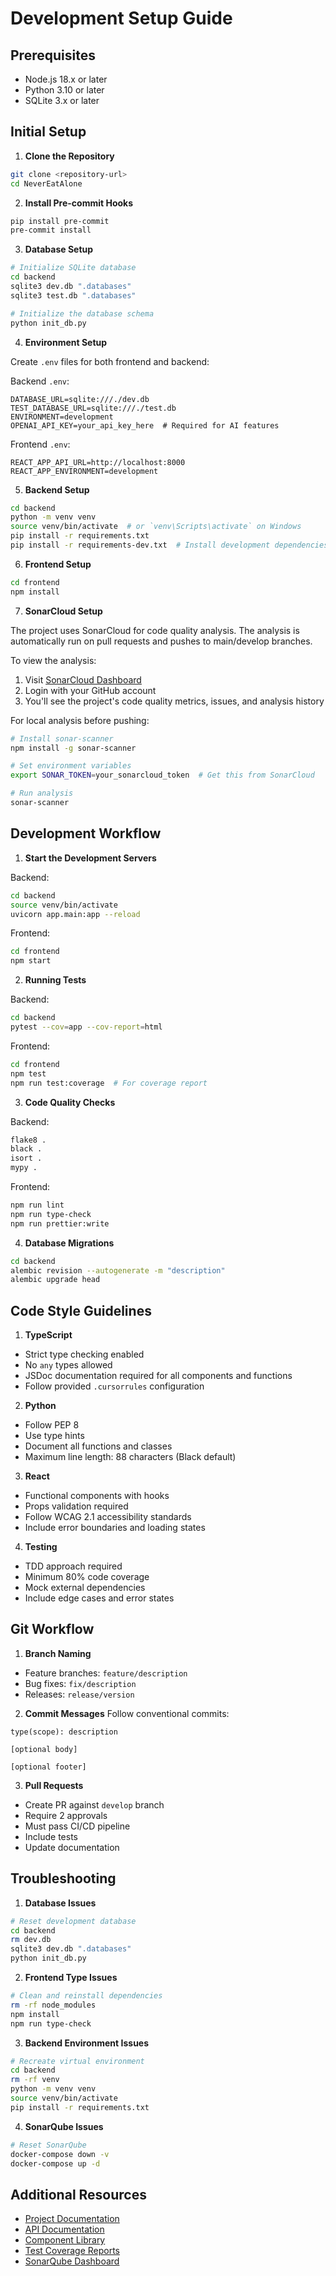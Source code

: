 # Development Setup Guide

## Prerequisites

- Node.js 18.x or later
- Python 3.10 or later
- SQLite 3.x or later

## Initial Setup

1. **Clone the Repository**
```bash
git clone <repository-url>
cd NeverEatAlone
```

2. **Install Pre-commit Hooks**
```bash
pip install pre-commit
pre-commit install
```

3. **Database Setup**

```bash
# Initialize SQLite database
cd backend
sqlite3 dev.db ".databases"
sqlite3 test.db ".databases"

# Initialize the database schema
python init_db.py
```

4. **Environment Setup**

Create `.env` files for both frontend and backend:

Backend `.env`:
```env
DATABASE_URL=sqlite:///./dev.db
TEST_DATABASE_URL=sqlite:///./test.db
ENVIRONMENT=development
OPENAI_API_KEY=your_api_key_here  # Required for AI features
```

Frontend `.env`:
```env
REACT_APP_API_URL=http://localhost:8000
REACT_APP_ENVIRONMENT=development
```

5. **Backend Setup**
```bash
cd backend
python -m venv venv
source venv/bin/activate  # or `venv\Scripts\activate` on Windows
pip install -r requirements.txt
pip install -r requirements-dev.txt  # Install development dependencies
```

6. **Frontend Setup**
```bash
cd frontend
npm install
```

7. **SonarCloud Setup**

The project uses SonarCloud for code quality analysis. The analysis is automatically run on pull requests and pushes to main/develop branches.

To view the analysis:
1. Visit [SonarCloud Dashboard](https://sonarcloud.io/project/overview?id=axjasf_NeverEatAlone)
2. Login with your GitHub account
3. You'll see the project's code quality metrics, issues, and analysis history

For local analysis before pushing:
```bash
# Install sonar-scanner
npm install -g sonar-scanner

# Set environment variables
export SONAR_TOKEN=your_sonarcloud_token  # Get this from SonarCloud

# Run analysis
sonar-scanner
```

## Development Workflow

1. **Start the Development Servers**

Backend:
```bash
cd backend
source venv/bin/activate
uvicorn app.main:app --reload
```

Frontend:
```bash
cd frontend
npm start
```

2. **Running Tests**

Backend:
```bash
cd backend
pytest --cov=app --cov-report=html
```

Frontend:
```bash
cd frontend
npm test
npm run test:coverage  # For coverage report
```

3. **Code Quality Checks**

Backend:
```bash
flake8 .
black .
isort .
mypy .
```

Frontend:
```bash
npm run lint
npm run type-check
npm run prettier:write
```

4. **Database Migrations**

```bash
cd backend
alembic revision --autogenerate -m "description"
alembic upgrade head
```

## Code Style Guidelines

1. **TypeScript**
- Strict type checking enabled
- No `any` types allowed
- JSDoc documentation required for all components and functions
- Follow provided `.cursorrules` configuration

2. **Python**
- Follow PEP 8
- Use type hints
- Document all functions and classes
- Maximum line length: 88 characters (Black default)

3. **React**
- Functional components with hooks
- Props validation required
- Follow WCAG 2.1 accessibility standards
- Include error boundaries and loading states

4. **Testing**
- TDD approach required
- Minimum 80% code coverage
- Mock external dependencies
- Include edge cases and error states

## Git Workflow

1. **Branch Naming**
- Feature branches: `feature/description`
- Bug fixes: `fix/description`
- Releases: `release/version`

2. **Commit Messages**
Follow conventional commits:
```
type(scope): description

[optional body]

[optional footer]
```

3. **Pull Requests**
- Create PR against `develop` branch
- Require 2 approvals
- Must pass CI/CD pipeline
- Include tests
- Update documentation

## Troubleshooting

1. **Database Issues**
```bash
# Reset development database
cd backend
rm dev.db
sqlite3 dev.db ".databases"
python init_db.py
```

2. **Frontend Type Issues**
```bash
# Clean and reinstall dependencies
rm -rf node_modules
npm install
npm run type-check
```

3. **Backend Environment Issues**
```bash
# Recreate virtual environment
cd backend
rm -rf venv
python -m venv venv
source venv/bin/activate
pip install -r requirements.txt
```

4. **SonarQube Issues**
```bash
# Reset SonarQube
docker-compose down -v
docker-compose up -d
```

## Additional Resources

- [Project Documentation](./docs)
- [API Documentation](./backend/docs)
- [Component Library](./frontend/src/components)
- [Test Coverage Reports](./coverage)
- [SonarQube Dashboard](http://localhost:9000) 
